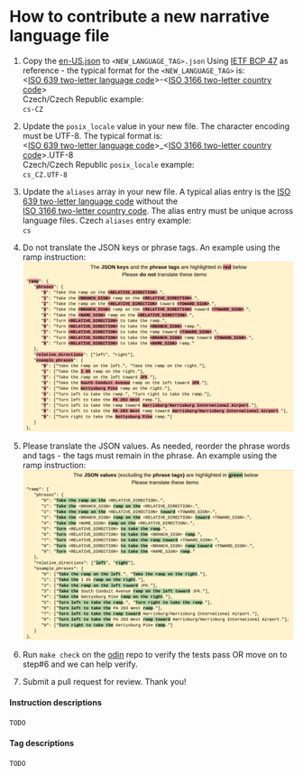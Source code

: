 # How to contribute a new narrative language file

1. Copy the [en-US.json](https://github.com/valhalla/odin/blob/master/locales/en-US.json) to `<NEW_LANGUAGE_TAG>.json`
Using [IETF BCP 47](https://tools.ietf.org/html/bcp47) as reference - the typical format for the `<NEW_LANGUAGE_TAG>` is:  
<[ISO 639 two-letter language code](https://en.wikipedia.org/wiki/List_of_ISO_639-1_codes)>-<[ISO 3166 two-letter country code](https://en.wikipedia.org/wiki/ISO_3166-1_alpha-2)>  
Czech/Czech Republic example:  
`cs-CZ`

2. Update the `posix_locale` value in your new file. The character encoding must be UTF-8. The typical format is:  
<[ISO 639 two-letter language code](https://en.wikipedia.org/wiki/List_of_ISO_639-1_codes)>_<[ISO 3166 two-letter country code](https://en.wikipedia.org/wiki/ISO_3166-1_alpha-2)>.UTF-8  
Czech/Czech Republic `posix_locale` example:  
`cs_CZ.UTF-8`

3. Update the `aliases` array in your new file. A typical alias entry is the [ISO 639 two-letter language code](https://en.wikipedia.org/wiki/List_of_ISO_639-1_codes) without the    
[ISO 3166 two-letter country code](https://en.wikipedia.org/wiki/ISO_3166-1_alpha-2). The alias entry must be unique across language files.
Czech `aliases` entry example:  
`cs`

4. Do not translate the JSON keys or phrase tags. An example using the ramp instruction:  
![Alt text](/locales/img/do_not_translate.png)

5. Please translate the JSON values. As needed, reorder the phrase words and tags - the tags must remain in the phrase. An example using the ramp instruction:  
![Alt text](/locales/img/translate.png)

6. Run `make check` on the [odin](https://github.com/valhalla/odin) repo to verify the tests pass OR move on to step#6 and we can help verify.

7. Submit a pull request for review. Thank you!

#### Instruction descriptions
`TODO`

#### Tag descriptions
`TODO`

